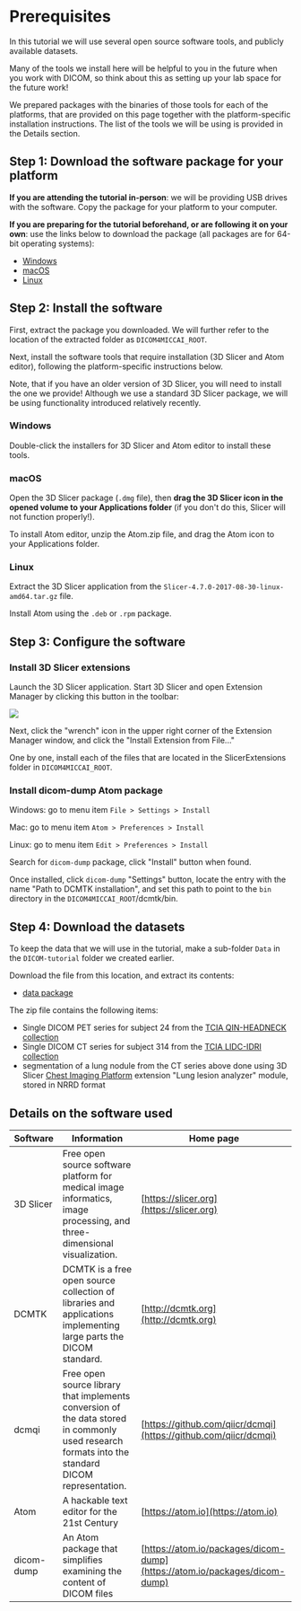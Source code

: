 # Prerequisites

In this tutorial we will use several open source software tools, and publicly available datasets.

Many of the tools we install here will be helpful to you in the future when you work with DICOM, so think about this as setting up your lab space for the future work!

We prepared packages with the binaries of those tools for each of the platforms, that are provided on this page together with the platform-specific installation instructions. The list of the tools we will be using is provided in the Details section.

## Step 1: Download the software package for your platform

**If you are attending the tutorial in-person**: we will be providing USB drives with the software. Copy the package for your platform to your computer.

**If you are preparing for the tutorial beforehand, or are following it on your own**: use the links below to download the package \(all packages are for 64-bit operating systems\):

* [Windows](https://github.com/QIICR/dicom4miccai-handson/releases/download/miccai2017/DICOM4MICCAI-Win64.zip)
* [macOS](https://github.com/QIICR/dicom4miccai-handson/releases/download/miccai2017/DICOM4MICCAI-macOS.zip)
* [Linux](https://github.com/QIICR/dicom4miccai-handson/releases/download/miccai2017/DICOM4MICCAI-Linux.zip)

## Step 2: Install the software

First, extract the package you downloaded. We will further refer to the location of the extracted folder as `DICOM4MICCAI_ROOT`.

Next, install the software tools that require installation \(3D Slicer and Atom editor\), following the platform-specific instructions below.

Note, that if you have an older version of 3D Slicer, you will need to install the one we provide! Although we use a standard 3D Slicer package, we will be using functionality introduced relatively recently.

### Windows

Double-click the installers for 3D Slicer and Atom editor to install these tools.

### macOS

Open the 3D Slicer package \(`.dmg` file\), then **drag the 3D Slicer icon in the opened volume to your Applications folder** \(if you don't do this, Slicer will not function properly!\).

To install Atom editor, unzip the Atom.zip file, and drag the Atom icon to your Applications folder.

### Linux

Extract the 3D Slicer application from the `Slicer-4.7.0-2017-08-30-linux-amd64.tar.gz` file.

Install Atom using the `.deb` or `.rpm` package.

## Step 3: Configure the software

### Install 3D Slicer extensions

Launch the 3D Slicer application. Start 3D Slicer and open Extension Manager by clicking this button in the toolbar:

![](https://qiicr.gitbooks.io/quantitativereporting-guide/docs/screenshots/extension_manager.png)

Next, click the "wrench" icon in the upper right corner of the Extension Manager window, and click the "Install Extension from File..."

One by one, install each of the files that are located in the SlicerExtensions folder in `DICOM4MICCAI_ROOT`.

### Install dicom-dump Atom package

Windows: go to menu item `File > Settings > Install`

Mac: go to menu item `Atom > Preferences > Install`

Linux: go to menu item `Edit > Preferences > Install`

Search for `dicom-dump` package, click "Install" button when found.

Once installed, click `dicom-dump` "Settings" button, locate the entry with the name "Path to DCMTK installation", and set this path to point to the `bin` directory in the `DICOM4MICCAI_ROOT`/dcmtk/bin.

## Step 4: Download the datasets

To keep the data that we will use in the tutorial, make a sub-folder `Data` in the `DICOM-tutorial` folder we created earlier.

Download the file from this location, and extract its contents:

* [data package](https://github.com/QIICR/dicom4miccai-handson/releases/download/miccai2017/DICOM4MICCAI-Data.zip)

The zip file contains the following items:

* Single DICOM PET series for subject 24 from the [TCIA QIN-HEADNECK collection](https://wiki.cancerimagingarchive.net/display/Public/QIN-HEADNECK)
* Single DICOM CT series for subject 314 from the [TCIA LIDC-IDRI collection](https://wiki.cancerimagingarchive.net/display/Public/LIDC-IDRI)
* segmentation of a lung nodule from the CT series above done using 3D Slicer [Chest Imaging Platform](https://chestimagingplatform.org/) extension "Lung lesion analyzer" module, stored in NRRD format

## Details on the software used

| Software | Information | Home page |
| --- | --- | --- |
| 3D Slicer | Free open source software platform for medical image informatics, image processing, and three-dimensional visualization. | [https://slicer.org](https://slicer.org) |
| DCMTK | DCMTK is a free open source collection of libraries and applications implementing large parts the DICOM standard. | [http://dcmtk.org](http://dcmtk.org) |
| dcmqi | Free open source library that implements conversion of the data stored in commonly used research formats into the standard DICOM representation. | [https://github.com/qiicr/dcmqi](https://github.com/qiicr/dcmqi) |
| Atom | A hackable text editor for the 21st Century | [https://atom.io](https://atom.io) |
| dicom-dump | An Atom package that simplifies examining the content of DICOM files | [https://atom.io/packages/dicom-dump](https://atom.io/packages/dicom-dump) |




